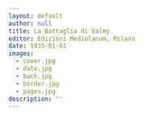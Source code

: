 ```yaml
---
layout: default
author: null
title: La Battaglia di Valmy
editor: Edizioni Mediolanum, Milano
date: 1935-01-01
images:
  - cover.jpg
  - date.jpg
  - back.jpg
  - border.jpg
  - pages.jpg
description: ''
---
```

